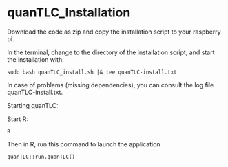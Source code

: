 # quanTLC_Installation

Download the code as zip and copy the installation script to your raspberry pi.

In the terminal, change to the directory of the installation script, and start the installation with:

```
sudo bash quanTLC_install.sh |& tee quanTLC-install.txt
```

In case of problems (missing dependencies), you can consult the log file quanTLC-install.txt.

Starting quanTLC:

Start R:
```
R
```

Then in R, run this command to launch the application
```
quanTLC::run.quanTLC()
```
